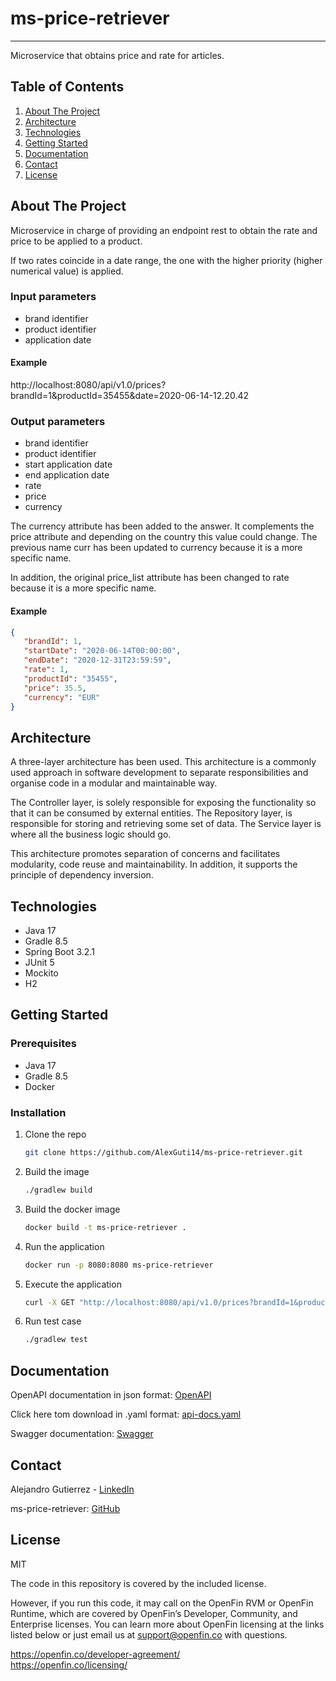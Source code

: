 # ms-price-retriever

***
Microservice that obtains price and rate for articles.

## Table of Contents

1. [About The Project](#about-the-project)
2. [Architecture](#architecture)
2. [Technologies](#technologies)
3. [Getting Started](#getting-started)
4. [Documentation](#documentation)
5. [Contact](#contact)
6. [License](#license)

## About The Project

Microservice in charge of providing an endpoint rest to obtain the rate and price to be applied to a product.

If two rates coincide in a date range, the one with the higher priority (higher numerical value) is applied.

### Input parameters

- brand identifier
- product identifier
- application date

#### Example

http://localhost:8080/api/v1.0/prices?brandId=1&productId=35455&date=2020-06-14-12.20.42

### Output parameters

- brand identifier
- product identifier
- start application date
- end application date
- rate
- price
- currency

The currency attribute has been added to the answer. It complements the price attribute and depending on the country
this value could change.
The previous name curr has been updated to currency because it is a more specific name.

In addition, the original price_list attribute has been changed to rate because it is a more specific name.

#### Example

```json
{
   "brandId": 1,
   "startDate": "2020-06-14T00:00:00",
   "endDate": "2020-12-31T23:59:59",
   "rate": 1,
   "productId": "35455",
   "price": 35.5,
   "currency": "EUR"
}
```

## Architecture

A three-layer architecture has been used. This architecture is a commonly used approach in software development to
separate responsibilities and organise code in a modular and maintainable way.

The Controller layer, is solely responsible for exposing the functionality so that it can be consumed by external
entities. The Repository layer, is responsible for storing and retrieving some set of data. The Service layer is where
all the business logic should go.

This architecture promotes separation of concerns and facilitates modularity, code reuse and maintainability. In
addition, it supports the principle of dependency inversion.

## Technologies

- Java 17
- Gradle 8.5
- Spring Boot 3.2.1
- JUnit 5
- Mockito
- H2

## Getting Started

### Prerequisites

- Java 17
- Gradle 8.5
- Docker

### Installation

1. Clone the repo
   ```sh
   git clone https://github.com/AlexGuti14/ms-price-retriever.git
   ```
2. Build the image
   ```sh
   ./gradlew build
   ```
2. Build the docker image
   ```sh
   docker build -t ms-price-retriever .
   ```
3. Run the application
   ```sh
   docker run -p 8080:8080 ms-price-retriever
   ```
4. Execute the application
    ```sh
   curl -X GET "http://localhost:8080/api/v1.0/prices?brandId=1&productId=35455&date=2020-06-14-12.20.42"
   ```
5. Run test case
    ```sh
   ./gradlew test
   ```

## Documentation

OpenAPI documentation in json format: [OpenAPI](http://localhost:8080/v3/api-docs)

Click here tom download in .yaml format: [api-docs.yaml](http://localhost:8080/v3/api-docs.yaml)

Swagger documentation: [Swagger](http://localhost:8080/swagger-ui/index.html#/)

## Contact

Alejandro Gutierrez - [LinkedIn](https://www.linkedin.com/in/agutierrezbolea/)

ms-price-retriever: [GitHub](https://github.com/AlexGuti14/ms-price-retriever)

## License

MIT

The code in this repository is covered by the included license.

However, if you run this code, it may call on the OpenFin RVM or OpenFin Runtime, which are covered by OpenFin’s
Developer, Community, and Enterprise licenses. You can learn more about OpenFin licensing at the links listed below or
just email us at support@openfin.co with questions.

https://openfin.co/developer-agreement/ <br/>
https://openfin.co/licensing/